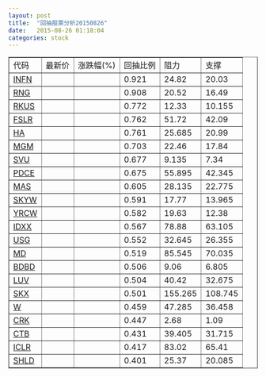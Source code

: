```yaml
---
layout: post
title:  "回抽股票分析20150826"
date:   2015-08-26 01:18:04
categories: stock
---
```

<script type="text/javascript">
var stockList = []
stockList.push('gb_infn');
stockList.push('gb_rng');
stockList.push('gb_rkus');
stockList.push('gb_fslr');
stockList.push('gb_ha');
stockList.push('gb_mgm');
stockList.push('gb_svu');
stockList.push('gb_pdce');
stockList.push('gb_mas');
stockList.push('gb_skyw');
stockList.push('gb_yrcw');
stockList.push('gb_idxx');
stockList.push('gb_usg');
stockList.push('gb_md');
stockList.push('gb_bdbd');
stockList.push('gb_luv');
stockList.push('gb_skx');
stockList.push('gb_w');
stockList.push('gb_crk');
stockList.push('gb_ctb');
stockList.push('gb_iclr');
stockList.push('gb_shld');
</script>
<table border="1">
 <tr>
 <td>代码</td>
 <td>最新价</td>
 <td>涨跌幅(%)</td>
 <td>回抽比例</td>
 <td>阻力</td>
 <td>支撑</td>
</tr>
  <tr id="infn">
  <td><a href="http://stock.finance.sina.com.cn/usstock/quotes/INFN.html" target="_blank">INFN</a></td><td></td><td></td><td>0.921</td><td>24.82</td><td>20.03</td></tr>
  <tr id="rng">
  <td><a href="http://stock.finance.sina.com.cn/usstock/quotes/RNG.html" target="_blank">RNG</a></td><td></td><td></td><td>0.908</td><td>20.52</td><td>16.49</td></tr>
  <tr id="rkus">
  <td><a href="http://stock.finance.sina.com.cn/usstock/quotes/RKUS.html" target="_blank">RKUS</a></td><td></td><td></td><td>0.772</td><td>12.33</td><td>10.155</td></tr>
  <tr id="fslr">
  <td><a href="http://stock.finance.sina.com.cn/usstock/quotes/FSLR.html" target="_blank">FSLR</a></td><td></td><td></td><td>0.762</td><td>51.72</td><td>42.09</td></tr>
  <tr id="ha">
  <td><a href="http://stock.finance.sina.com.cn/usstock/quotes/HA.html" target="_blank">HA</a></td><td></td><td></td><td>0.761</td><td>25.685</td><td>20.99</td></tr>
  <tr id="mgm">
  <td><a href="http://stock.finance.sina.com.cn/usstock/quotes/MGM.html" target="_blank">MGM</a></td><td></td><td></td><td>0.703</td><td>22.46</td><td>17.84</td></tr>
  <tr id="svu">
  <td><a href="http://stock.finance.sina.com.cn/usstock/quotes/SVU.html" target="_blank">SVU</a></td><td></td><td></td><td>0.677</td><td>9.135</td><td>7.34</td></tr>
  <tr id="pdce">
  <td><a href="http://stock.finance.sina.com.cn/usstock/quotes/PDCE.html" target="_blank">PDCE</a></td><td></td><td></td><td>0.675</td><td>55.895</td><td>42.345</td></tr>
  <tr id="mas">
  <td><a href="http://stock.finance.sina.com.cn/usstock/quotes/MAS.html" target="_blank">MAS</a></td><td></td><td></td><td>0.605</td><td>28.135</td><td>22.775</td></tr>
  <tr id="skyw">
  <td><a href="http://stock.finance.sina.com.cn/usstock/quotes/SKYW.html" target="_blank">SKYW</a></td><td></td><td></td><td>0.591</td><td>17.77</td><td>13.965</td></tr>
  <tr id="yrcw">
  <td><a href="http://stock.finance.sina.com.cn/usstock/quotes/YRCW.html" target="_blank">YRCW</a></td><td></td><td></td><td>0.582</td><td>19.63</td><td>12.38</td></tr>
  <tr id="idxx">
  <td><a href="http://stock.finance.sina.com.cn/usstock/quotes/IDXX.html" target="_blank">IDXX</a></td><td></td><td></td><td>0.567</td><td>78.88</td><td>63.105</td></tr>
  <tr id="usg">
  <td><a href="http://stock.finance.sina.com.cn/usstock/quotes/USG.html" target="_blank">USG</a></td><td></td><td></td><td>0.552</td><td>32.645</td><td>26.355</td></tr>
  <tr id="md">
  <td><a href="http://stock.finance.sina.com.cn/usstock/quotes/MD.html" target="_blank">MD</a></td><td></td><td></td><td>0.519</td><td>85.545</td><td>70.035</td></tr>
  <tr id="bdbd">
  <td><a href="http://stock.finance.sina.com.cn/usstock/quotes/BDBD.html" target="_blank">BDBD</a></td><td></td><td></td><td>0.506</td><td>9.06</td><td>6.805</td></tr>
  <tr id="luv">
  <td><a href="http://stock.finance.sina.com.cn/usstock/quotes/LUV.html" target="_blank">LUV</a></td><td></td><td></td><td>0.504</td><td>40.42</td><td>32.675</td></tr>
  <tr id="skx">
  <td><a href="http://stock.finance.sina.com.cn/usstock/quotes/SKX.html" target="_blank">SKX</a></td><td></td><td></td><td>0.501</td><td>155.265</td><td>108.745</td></tr>
  <tr id="w">
  <td><a href="http://stock.finance.sina.com.cn/usstock/quotes/W.html" target="_blank">W</a></td><td></td><td></td><td>0.459</td><td>47.285</td><td>36.458</td></tr>
  <tr id="crk">
  <td><a href="http://stock.finance.sina.com.cn/usstock/quotes/CRK.html" target="_blank">CRK</a></td><td></td><td></td><td>0.447</td><td>2.68</td><td>1.09</td></tr>
  <tr id="ctb">
  <td><a href="http://stock.finance.sina.com.cn/usstock/quotes/CTB.html" target="_blank">CTB</a></td><td></td><td></td><td>0.431</td><td>39.405</td><td>31.715</td></tr>
  <tr id="iclr">
  <td><a href="http://stock.finance.sina.com.cn/usstock/quotes/ICLR.html" target="_blank">ICLR</a></td><td></td><td></td><td>0.417</td><td>83.02</td><td>65.41</td></tr>
  <tr id="shld">
  <td><a href="http://stock.finance.sina.com.cn/usstock/quotes/SHLD.html" target="_blank">SHLD</a></td><td></td><td></td><td>0.401</td><td>25.37</td><td>20.085</td></tr>
</table>
